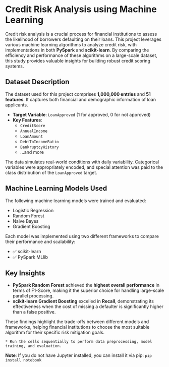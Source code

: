 # Credit Risk Analysis using Machine Learning

Credit risk analysis is a crucial process for financial institutions to assess the likelihood of borrowers defaulting on their loans. This project leverages various machine learning algorithms to analyze credit risk, with implementations in both **PySpark** and **scikit-learn**. By comparing the efficiency and performance of these algorithms on a large-scale dataset, this study provides valuable insights for building robust credit scoring systems.

## Dataset Description

The dataset used for this project comprises **1,000,000 entries** and **51 features**. It captures both financial and demographic information of loan applicants.

* **Target Variable**: `LoanApproved` (1 for approved, 0 for not approved)
* **Key Features**:
    * `CreditScore`
    * `AnnualIncome`
    * `LoanAmount`
    * `DebtToIncomeRatio`
    * `BankruptcyHistory`
    * ...and more

The data simulates real-world conditions with daily variability. Categorical variables were appropriately encoded, and special attention was paid to the class distribution of the `LoanApproved` target.

## Machine Learning Models Used

The following machine learning models were trained and evaluated:

* Logistic Regression
* Random Forest
* Naive Bayes
* Gradient Boosting

Each model was implemented using two different frameworks to compare their performance and scalability:

* ✅ scikit-learn
* ✅ PySpark MLlib

## Key Insights

* **PySpark Random Forest** achieved the **highest overall performance** in terms of F1-Score, making it the superior choice for handling large-scale parallel processing.
* **scikit-learn Gradient Boosting** excelled in **Recall**, demonstrating its effectiveness when the cost of missing a defaulter is significantly higher than a false positive.

These findings highlight the trade-offs between different models and frameworks, helping financial institutions to choose the most suitable algorithm for their specific risk mitigation goals.

    * Run the cells sequentially to perform data preprocessing, model training, and evaluation.

**Note**: If you do not have Jupyter installed, you can install it via pip:
`pip install notebook`

